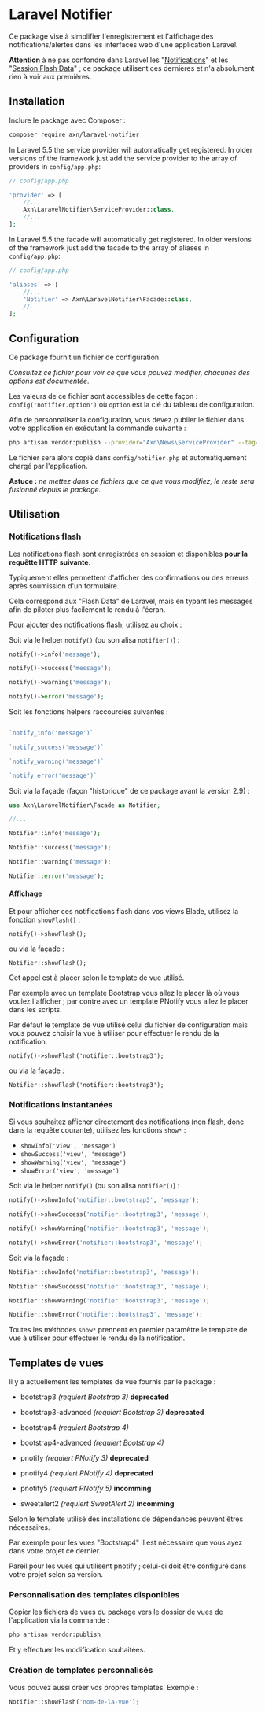 # Laravel Notifier

Ce package vise à simplifier l'enregistrement et l'affichage des notifications/alertes dans les interfaces web d'une application Laravel.

**Attention** à ne pas confondre dans Laravel les "[Notifications](https://laravel.com/docs/8.x/notifications)" et les "[Session Flash Data](https://laravel.com/docs/8.x/session#flash-data)" ; ce package utilisent ces dernières et n'a absolument rien à voir aux premières.


## Installation

Inclure le package avec Composer :

```sh
composer require axn/laravel-notifier
```

In Laravel 5.5 the service provider will automatically get registered.
In older versions of the framework just add the service provider
to the array of providers in `config/app.php`:

```php
// config/app.php

'provider' => [
    //...
    Axn\LaravelNotifier\ServiceProvider::class,
    //...
];
```

In Laravel 5.5 the facade will automatically get registered.
In older versions of the framework just add the facade
to the array of aliases in `config/app.php`:

```php
// config/app.php

'aliases' => [
    //...
    'Notifier' => Axn\LaravelNotifier\Facade::class,
    //...
];
```

## Configuration

Ce package fournit un fichier de configuration.

*Consultez ce fichier pour voir ce que vous pouvez modifier, chacunes des options est documentée.*

Les valeurs de ce fichier sont accessibles de cette façon : `config('notifier.option')` où `option` est la clé du tableau de configuration.

Afin de personnaliser la configuration, vous devez publier le fichier dans votre application en exécutant la commande suivante :

```sh
php artisan vendor:publish --provider="Axn\News\ServiceProvider" --tag="config"
```

Le fichier sera alors copié dans `config/notifier.php` et automatiquement chargé par l'application.

**Astuce :** *ne mettez dans ce fichiers que ce que vous modifiez, le reste sera fusionné depuis le package.*


## Utilisation

### Notifications flash

Les notifications flash sont enregistrées en session et disponibles **pour la requêtte HTTP suivante**.

Typiquement elles permettent d'afficher des confirmations ou des erreurs après soumission d'un formulaire.

Cela correspond aux "Flash Data" de Laravel, mais en typant les messages afin de piloter plus facilement le rendu à l'écran.

Pour ajouter des notifications flash, utilisez au choix :

Soit via le helper `notify()` (ou son alisa `notifier()`) :

```php
notify()->info('message');

notify()->success('message');

notify()->warning('message');

notify()->error('message');
```

Soit les fonctions helpers raccourcies suivantes :

```php

`notify_info('message')`

`notify_success('message')`

`notify_warning('message')`

`notify_error('message')`
```

Soit via la façade (façon "historique" de ce package avant la version 2.9) :

```php
use Axn\LaravelNotifier\Facade as Notifier;

//...

Notifier::info('message');

Notifier::success('message');

Notifier::warning('message');

Notifier::error('message');
```

#### Affichage

Et pour afficher ces notifications flash dans vos views Blade, utilisez la fonction `showFlash()` :

```blade
notify()->showFlash();
```

ou via la façade :

```blade
Notifier::showFlash();
```

Cet appel est à placer selon le template de vue utilisé.

Par exemple avec un template Bootstrap vous allez le placer là où vous voulez l'afficher ; par contre avec un template PNotify vous allez le placer dans les scripts.

Par défaut le template de vue utilisé celui du fichier de configuration mais vous pouvez choisir la vue à utiliser pour effectuer le rendu de la notification.

```blade
notify()->showFlash('notifier::bootstrap3');
```

ou via la façade :

```blade
Notifier::showFlash('notifier::bootstrap3');
```

### Notifications instantanées

Si vous souhaitez afficher directement des notifications (non flash, donc dans la requête courante), utilisez les fonctions `show*` :

- `showInfo('view', 'message')`
- `showSuccess('view', 'message')`
- `showWarning('view', 'message')`
- `showError('view', 'message')`

Soit via le helper `notify()` (ou son alisa `notifier()`) :

```php
notify()->showInfo('notifier::bootstrap3', 'message');

notify()->showSuccess('notifier::bootstrap3', 'message');

notify()->showWarning('notifier::bootstrap3', 'message');

notify()->showError('notifier::bootstrap3', 'message');
```

Soit via la façade :

```php
Notifier::showInfo('notifier::bootstrap3', 'message');

Notifier::showSuccess('notifier::bootstrap3', 'message');

Notifier::showWarning('notifier::bootstrap3', 'message');

Notifier::showError('notifier::bootstrap3', 'message');
```

Toutes les méthodes `show*` prennent en premier paramètre le template de vue à utiliser
pour effectuer le rendu de la notification.


## Templates de vues

Il y a actuellement les templates de vue fournis par le package :

- bootstrap3 *(requiert Bootstrap 3)* **deprecated**
- bootstrap3-advanced *(requiert Bootstrap 3)* **deprecated**
- bootstrap4 *(requiert Bootstrap 4)*
- bootstrap4-advanced *(requiert Bootstrap 4)*
- pnotify *(requiert PNotify 3)* **deprecated**
- pnotify4 *(requiert PNotify 4)* **deprecated**

- pnotify5 *(requiert PNotify 5)* **incomming**
- sweetalert2 *(requiert SweetAlert 2)* **incomming**

Selon le template utilisé des installations de dépendances peuvent êtres nécessaires.

Par exemple pour les vues "Bootstrap4" il est nécessaire que vous ayez dans votre projet ce dernier.

Pareil pour les vues qui utilisent pnotify ; celui-ci doit être configuré dans votre projet selon sa version.


### Personnalisation des templates disponibles

Copier les fichiers de vues du package vers le dossier de vues de l'application via la commande :

```sh
php artisan vendor:publish
```

Et y effectuer les modification souhaitées.


### Création de templates personnalisés

Vous pouvez aussi créer vos propres templates. Exemple :

```php
Notifier::showFlash('nom-de-la-vue');
```
